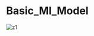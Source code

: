 # Basic_Ml_Model

![z1](https://user-images.githubusercontent.com/66710402/160290406-94d0cbfe-66aa-43a1-bc39-f0466ac484fa.png)
